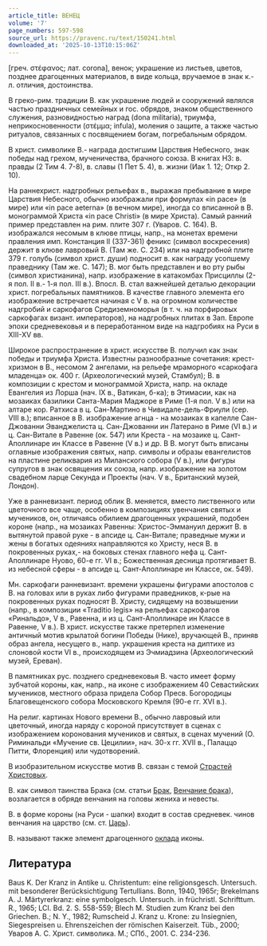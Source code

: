 ```yaml
---
article_title: ВЕНЕЦ
volume: '7'
page_numbers: 597-598
source_url: https://pravenc.ru/text/150241.html
downloaded_at: '2025-10-13T10:15:06Z'
---
```


[греч. στέφανος; лат. corona], венок; украшение из листьев, цветов, позднее драгоценных материалов, в виде кольца, вручаемое в знак к.-л. отличия, достоинства.

В греко-рим. традиции В. как украшение людей и сооружений являлся частью праздничных семейных и гос. обрядов, знаком общественного служения, разновидностью наград (dona militaria), триумфа, неприкосновенности (στέμμα; infula), моления о защите, а также частью ритуалов, связанных с посвящением богам, погребальным обрядом.

В христ. символике В.- награда достигшим Царствия Небесного, знак победы над грехом, мученичества, брачного союза. В книгах НЗ: в. правды (2 Тим 4. 7-8), в. славы (1 Пет 5. 4), в. жизни (Иак 1. 12; Откр 2. 10).

На раннехрист. надгробных рельефах в., выражая пребывание в мире Царствия Небесного, обычно изображали при формулах «in pace» (в мире) или «in pace aeterna» (в вечном мире), иногда со вписанной в В. монограммой Христа «in pace Christi» (в мире Христа). Самый ранний пример представлен на рим. плите 307 г. (Уваров. С. 164). В. изображался несомым в клюве птицы, напр., на монетах времени правления имп. Констанция II (337-361) феникс (символ воскресения) держит в клюве лавровый В. (Там же. C. 234) или на надгробной плите 379 г. голубь (символ христ. души) подносит в. как награду усопшему праведнику (Там же. С. 147); В. мог быть представлен и во рту рыбы (символ христианина), напр. изображение в катакомбах Присциллы (2-я пол. II в.- 1-я пол. III в.). Впосл. В. стал важнейшей деталью декорации христ. погребальных памятников. В качестве главного элемента его изображение встречается начиная с V в. на огромном количестве надгробий и саркофагов Средиземноморья (в т. ч. на порфировых саркофагах визант. императоров), на надгробных плитах в Зап. Европе эпохи средневековья и в переработанном виде на надгробиях на Руси в XIII-XV вв.

Широкое распространение в христ. искусстве В. получил как знак победы и триумфа Христа. Известны разнообразные сочетания: крест-хризмон в В., несомом 2 ангелами, на рельефе мраморного «саркофага младенца» ок. 400 г. (Археологический музей, Стамбул); В. в композиции с крестом и монограммой Христа, напр. на окладе Евангелия из Лорша (нач. IX в., Ватикан, б-ка); в Этимасии, как на мозаиках базилики Санта-Мария Маджоре в Риме (1-я пол. V в.) или на алтаре кор. Ратхиса в ц. Сан-Мартино в Чивидале-дель-Фриули (сер. VIII в.); вписанное в В. изображение агнца - на мозаиках в капелле Сан-Джованни Эванджелиста ц. Сан-Джованни ин Латерано в Риме (VI в.) и ц. Сан-Витале в Равенне (ок. 547) или Креста - на мозаике ц. Сант-Аполлинаре ин Классе в Равенне (V в.) и др. В В. могут быть вписаны оглавные изображения святых, напр. символы и образы евангелистов на пластине реликвария из Миланского собора (V в.), или фигуры супругов в знак освящения их союза, напр. изображение на золотом свадебном ларце Секунда и Проекты (нач. V в., Британский музей, Лондон).

Уже в ранневизант. период облик В. меняется, вместо лиственного или цветочного все чаще, особенно в композициях увенчания святых и мучеников, он, отличаясь обилием драгоценных украшений, подобен короне (напр., на мозаиках Равенны: Христос-Эммануил держит В. в вытянутой правой руке - в апсиде ц. Сан-Витале; праведные мужи и жены в богатых одеяниях направляются ко Христу, неся В. в покровенных руках,- на боковых стенах главного нефа ц. Сант-Аполлинаре Нуово, 60-е гг. VI в.; Божественная десница протягивает В. из небесной сферы - в апсиде ц. Сант-Аполлинаре ин Классе, ок. 549).

Мн. саркофаги ранневизант. времени украшены фигурами апостолов с В. на головах или в руках либо фигурами праведников, к-рые на покровенных руках подносят В. Христу, сидящему на возвышении (напр., в композиции «Traditio legis» на рельефах саркофагов «Ринальдо», V в., Равенна, и из ц. Сант-Аполлинаре ин Классе в Равенне, V в.). В христ. искусстве также претерпел изменение античный мотив крылатой богини Победы (Нике), вручающей В., приняв образ ангела, несущего в., напр. украшения креста на диптихе из слоновой кости VI в., происходящем из Эчмиадзина (Археологический музей, Ереван).

В памятниках рус. позднего средневековья В. часто имеет форму зубчатой короны, как, напр., на иконе с изображением 40 Севастийских мучеников, местного образа придела Собор Пресв. Богородицы Благовещенского собора Московского Кремля (90-е гг. XVI в.).

На религ. картинах Нового времени В., обычно лавровый или цветочный, иногда наряду с короной присутствует в сценах с изображением коронования мучеников и святых, в сценах мучений (О. Риминальди «Мучение св. Цецилии», нач. 30-х гг. XVII в., Палаццо Питти, Флоренция) или чудотворений.

В изобразительном искусстве мотив В. связан с темой [Страстей Христовых](<https://pravenc.ru/text/Страстей Христовых.html>).

В. как символ таинства Брака (см. статьи [Брак](https://pravenc.ru/text/Брак.html), [Венчание брака](<https://pravenc.ru/text/Венчание брака.html>)), возлагается в обряде венчания на головы жениха и невесты.

В. в форме короны (на Руси - шапки) входит в состав средневек. чинов венчания на царство (см. ст. [Царь](https://pravenc.ru/text/Царь.html)).

В. называют также элемент драгоценного [оклада](https://pravenc.ru/text/оклада.html) иконы.

## Литература

Baus K. Der Kranz in Antike u. Christentum: eine religionsgesch. Untersuch. mit besonderer Berücksichtigung Tertullians. Bonn, 1940, 1965r; Brekelmans A. J. Märtyrerkranz: eine symbolgesch. Untersuch. in früchristl. Schrifttum. R., 1965; LCI. Bd. 2. S. 558-559; Blech M. Studien zum Kranz bei den Griechen. B.; N. Y., 1982; Rumscheid J. Kranz u. Krone: zu Insiegnien, Siegespreisen u. Ehrenszeichen der römischen Kaiserzeit. Tüb., 2000; Уваров А. С. Христ. символика. М.; СПб., 2001. С. 234-236.
